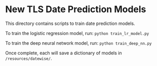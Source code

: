 # New TLS Date Prediction Models

This directory contains scripts to train date prediction models. 

To train the logistic regression model, run:
`python train_lr_model.py`

To train the deep neural network model, run:
`python train_deep_nn.py`

Once complete, each will save a dictionary of models in `/resources/datewise/`.